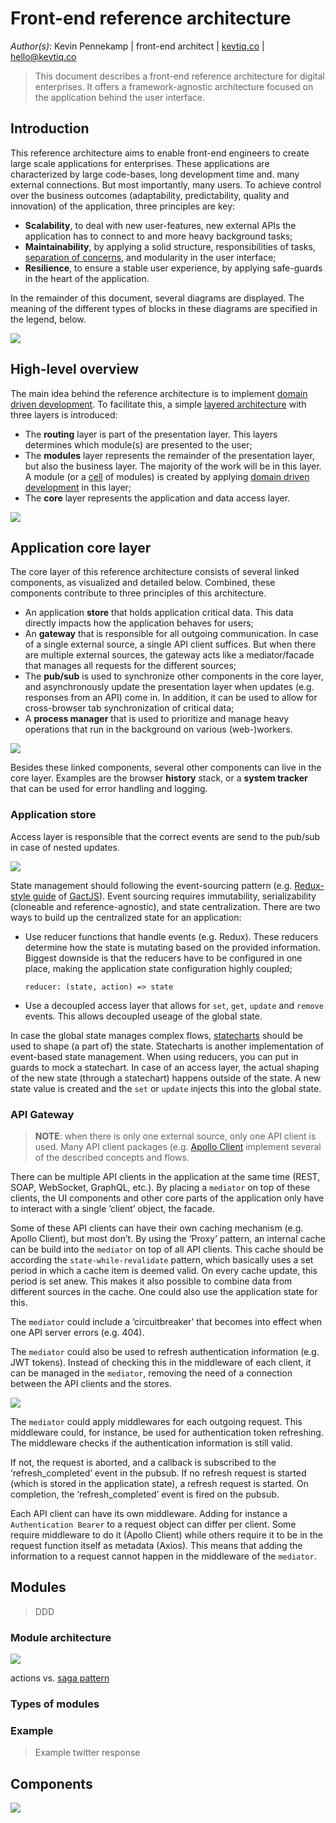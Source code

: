 # Front-end reference architecture

*Author(s)*: Kevin Pennekamp | front-end architect | [kevtiq.co](https://kevtiq.co) | <hello@kevtiq.co>

> This document describes a front-end reference architecture for digital enterprises. It offers a framework-agnostic architecture focused on the application behind the user interface.

## Introduction
This reference architecture aims to enable front-end engineers to create large scale applications for enterprises. These applications are characterized by large code-bases, long development time and. many external connections. But most importantly, many users. To achieve control over the business outcomes (adaptability, predictability, quality and innovation) of the application, three principles are key:

- **Scalability**, to deal with new user-features, new external APIs the application has to connect to and more heavy background tasks;
- **Maintainability**, by applying  a solid structure, responsibilities of tasks, [separation of concerns](https://en.wikipedia.org/wiki/Separation_of_concerns), and modularity in the user interface;
- **Resilience**, to ensure a stable user experience, by applying safe-guards in the heart of the application. 

In the remainder of this document, several diagrams are displayed. The meaning of the different types of blocks in these diagrams are specified in the legend, below.

![](/images/architecture-legend.png)

## High-level overview
The main idea behind the reference architecture is to implement [domain driven development](https://martinfowler.com/bliki/BoundedContext.html). To facilitate this, a simple [layered architecture](https://en.wikipedia.org/wiki/Multitier_architecture) with three layers is introduced:

- The **routing** layer is part of the presentation layer. This layers determines which module(s) are presented to the user;
- The **modules** layer represents the remainder of the presentation layer, but also the business layer. The majority of the work will be in this layer. A module (or a [cell](https://github.com/wso2/reference-architecture/blob/master/reference-architecture-cell-based.md) of modules) is created by applying [domain driven development](https://martinfowler.com/bliki/BoundedContext.html) in this layer;
- The **core** layer represents the application and data access layer.

![](/images/architecture-high-level.png)

## Application core layer
The core layer of this reference architecture consists of several linked components, as visualized and detailed below. Combined, these components contribute to three principles of this architecture. 

- An application **store** that holds application critical data. This data directly impacts how the application behaves for users;
- An **gateway** that is responsible for all outgoing communication. In case of a single external source, a single API client suffices. But when there are multiple external sources, the gateway acts like a mediator/facade that manages all requests for the different sources; 
- The **pub/sub** is used to synchronize other components in the core layer, and asynchronously update the presentation layer when updates (e.g. responses from an API) come in. In addition, it can be used to allow for cross-browser tab synchronization of critical data; 
- A **process manager** that is used to prioritize and manage heavy operations that run in the background on various (web-)workers.

![](/images/architecture-core.png)

Besides these linked components, several other components can live in the core layer. Examples are the browser **history** stack, or a **system tracker** that can be used for error handling and logging. 

### Application store

Access layer is responsible that the correct events are send to the pub/sub in case of nested updates.

![](/images/architecture-core-store.png)

State management should following the event-sourcing pattern (e.g. [Redux-style guide](https://redux.js.org/style-guide/style-guide) of [GactJS](https://github.com/gactjs/store/blob/master/docs/white-paper.md)). Event sourcing requires immutability, serializability (cloneable and reference-agnostic), and state centralization. There are two ways to build up the centralized state for an application:

- Use reducer functions that handle events (e.g. Redux). These reducers determine how the state is mutating based on the provided information. Biggest downside is that the reducers have to be configured in one place, making the application state configuration highly coupled;
	```
	reducer: (state, action) => state
	```
- Use a decoupled access layer that allows for `set`, `get`, `update` and `remove` events. This allows decoupled useage of the global state.  

In case the global state manages complex flows, [statecharts](https://statecharts.github.io/) should be used to shape (a part of) the state. Statecharts is another implementation of event-based state management. When using reducers, you can put in guards to mock a statechart. In case of an access layer, the actual shaping of the new state (through a statechart) happens outside of the state. A new state value is created and the `set` or `update` injects this into the global state.

### API Gateway

> **NOTE**: when there is only one external source, only one API client is used. Many API client packages (e.g. [Apollo Client](https://www.apollographql.com/client/) implement several of the described concepts and flows. 

There can be multiple API clients in the application at the same time (REST, SOAP, WebSocket, GraphQL, etc.). By placing a `mediator` on top of these clients, the UI components and other core parts of the application only have to interact with a single ’client’ object, the facade. 

Some of these API clients can have their own caching mechanism (e.g. Apollo Client), but most don’t. By using the ‘Proxy’ pattern, an internal cache can be build into the `mediator` on top of all API clients. This cache should be according the `state-while-revalidate` pattern, which basically uses a set period in which a cache item is deemed valid. On every cache update, this period is set anew. This makes it also possible to combine data from different sources in the cache. One could also use the application state for this.

The `mediator` could include a ‘circuitbreaker’ that becomes into effect when one API server errors (e.g. 404).

The `mediator` could also be used to refresh authentication information (e.g. JWT tokens). Instead of checking this in the middleware of each client, it can be managed in the `mediator`, removing the need of a connection between the API clients and the stores. 

![](/images/architecture-core-gateway.png)

The `mediator` could apply middlewares for each outgoing request. This middleware could, for instance, be used for authentication token refreshing. The middleware checks if the authentication information is still valid.

If not, the request is aborted, and a callback is subscribed to the ‘refresh_completed’ event in the pubsub. If no refresh request is started (which is stored in the application state), a refresh request is started. On completion, the ‘refresh_completed’ event is fired on the pubsub.

Each API client can have its own middleware. Adding for instance a `Authentication Bearer` to a request object can differ per client. Some require middleware to do it (Apollo Client) while others require it to be in the request function itself as metadata (Axios). This means that adding the information to a request cannot happen in the middleware of the `mediator`. 

## Modules

> DDD

### Module architecture

![](/images/architecture-module.png)

actions vs. [saga pattern](https://microservices.io/patterns/data/saga.html)

### Types of modules

### Example

> Example twitter response

## Components

![](/images/architecture-component.png)


